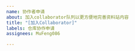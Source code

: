 ```yaml
---
name: 协作者申请
about: 加入collaborator队列以更方便地完善资料站内容
title: "[加入Collaborator]"
labels: 仓库协作申请
assignees: MuFeng086

---
```



